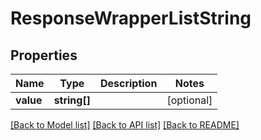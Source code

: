 # ResponseWrapperListString

## Properties
Name | Type | Description | Notes
------------ | ------------- | ------------- | -------------
**value** | **string[]** |  | [optional] 

[[Back to Model list]](../../README.md#documentation-for-models) [[Back to API list]](../../README.md#documentation-for-api-endpoints) [[Back to README]](../../README.md)

